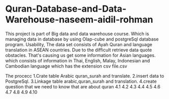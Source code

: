 # Quran-Database-and-Data-Warehouse-naseem-aidil-rohman
This project is part of Big data and data warehouse course. Which is managing data in database by using Olap-cube and postgreSql database program.
Usability, The data set consists of Ayah Quran and language translation in ASEAN countries. Due to the difficult retrieve data quote obstacles. That's causing us get some information for Asian languages. which consists of information in Thai, English, Malay, Indonesian and Cambodian language which has the extension csv file.csv 

The procecc
1.Crate table Arabic quran_surah and translate.
2.insert data to PostgreSql.
3.Linkage table arabic,quran_surah and translation.
4.create question that we need to know that are about quran
 4.1
 4.2
 4.3
 4.4
 4.5
 4.6
 4.7
 4.8
 4.9
 4.10
